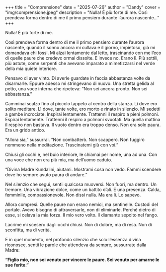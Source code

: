 +++
title = "Comprensione"
date = "2025-07-26"
author = "Dandy"
cover = "img/comprensione.jpeg"
description = "Nulla! È più forte di me. Così prendeva forma dentro di me il primo pensiero durante l’aurora nascente..."
+++

Nulla! È più forte di me.

Così prendeva forma dentro di me il primo pensiero durante l’aurora nascente, quando il sonno ancora mi cullava e il giorno, impietoso, già mi domandava chi fossi. Mi alzai lentamente dal letto, trascinando con me l’eco di quelle paure che credevo ormai dissolte. E invece no. Erano lì. Più sottili, più astute, come serpenti che avevano imparato a mimetizzarsi nel verde della mia quiete interiore.

Pensavo di aver vinto. Di averle guardate in faccia abbastanza volte da disarmarle. Eppure adesso mi stringevano di nuovo. Una stretta gelida al petto, una voce interna che ripeteva: “Non sei ancora pronto. Non sei abbastanza.”

Camminai scalzo fino al piccolo tappeto al centro della stanza. Lì dove ero solito meditare. Lì dove, tante volte, ero morto e rinato in silenzio. Mi sedetti a gambe incrociate. Inspirai lentamente. Trattenni il respiro a pieni polmoni. Espirai lentamente. Trattenni il respiro a polmoni svuotati. Ma quella mattina il respiro non bastava. Il vuoto dentro era troppo denso. Non era solo paura. Era un grido antico.

“Allora sia,” sussurrai. “Non combatterò. Non scapperò. Non fuggirò nemmeno nella meditazione. Trascinatemi giù con voi.”

Chiusi gli occhi e, nel buio interiore, le chiamai per nome, una ad una. Con una voce che non era più mia, ma dell’uomo caduto.

“Divina Madre Kundalini, aiutami. Mostrami cosa non vedo. Fammi scendere dove ho sempre avuto paura di andare.”

Nel silenzio che seguì, sentii qualcosa muoversi. Non fuori, ma dentro. Un tremore. Una vibrazione dolce, come un battito d’ali. E una presenza. Calda, femminile, compassionevole. Non dissi nulla. Ma era lì. Lo sapevo.

Allora compresi. Quelle paure non erano nemici, ma sentinelle. Custodi del portale. Avevo bisogno di attraversarle, non di eliminarle. Perché dietro di esse, si celava la mia forza. Il mio vero volto. Il diamante sepolto nel fango.

Lacrime mi scesero dagli occhi chiusi. Non di dolore, ma di resa. Non di sconfitta, ma di verità.

E in quel momento, nel profondo silenzio che solo l’essenza divina riconosce, sentii le parole che attendeva da sempre, sussurrate dalla Madre:

**“Figlio mio, non sei venuto per vincere le paure. Sei venuto per amarne le sue ferite.”**

